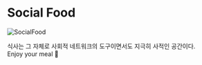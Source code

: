# Social Food

![SocialFood](https://github.com/social-food/.github/assets/74130738/9006c9e3-56bb-4a51-b01c-d8899add772f)

식사는 그 자체로 사회적 네트워크의 도구이면서도 지극히 사적인 공간이다.  
Enjoy your meal 🍚  
